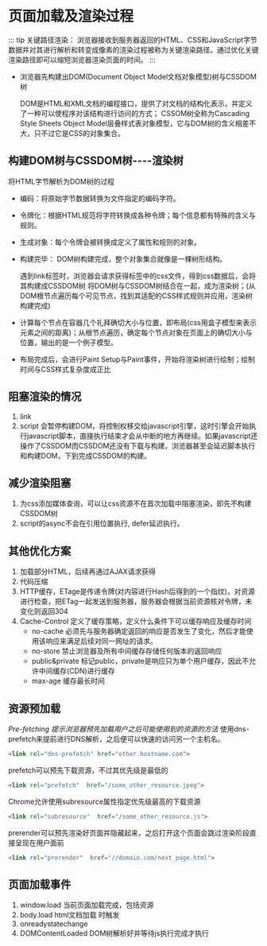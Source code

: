 # 页面加载及渲染过程

::: tip
关键路径渲染：
浏览器接收到服务器返回的HTML、CSS和JavaScript字节数据并对其进行解析和转变成像素的渲染过程被称为关键渲染路径。通过优化关键渲染路径即可以缩短浏览器渲染页面的时间。
:::

- 浏览器先构建出DOM(Document Object Model文档对象模型)树与CSSDOM树

    DOM是HTML和XML文档的编程接口，提供了对文档的结构化表示，并定义了一种可以使程序对该结构进行访问的方式；
    CSSOM树全称为Cascading Style Sheets Object Model层叠样式表对象模型，它与DOM树的含义相差不大，只不过它是CSS的对象集合。



## 构建DOM树与CSSDOM树----渲染树

将HTML字节解析为DOM树的过程

- 编码：将原始字节数据转换为文件指定的编码字符。
- 令牌化：根据HTML规范将字符转换成各种令牌；每个信息都有特殊的含义与规则。
- 生成对象：每个令牌会被转换成定义了属性和规则的对象。
- 构建完毕： DOM树构建完成，整个对象集合就像是一棵树形结构。

    遇到link标签时，浏览器会请求获得标签中的css文件，得到css数据后，会将其构建成CSSDOM树
    将DOM树与CSSDOM树结合在一起，成为渲染树；(从DOM根节点遍历每个可见节点，找到其适配的CSS样式规则并应用，渲染树构建完成)

- 计算每个节点在容器几个礼拜确切大小与位置，即布局(css用盒子模型来表示元素之间的距离)；从根节点遍历，确定每个节点对象在页面上的确切大小与位置，输出的是一个例子模型。
- 布局完成后，会进行Paint Setup与Paint事件，开始将渲染树进行绘制；绘制时间与CSS样式复杂度成正比

## 阻塞渲染的情况
1. link
2. script 会暂停构建DOM，将控制权移交给javascript引擎，这时引擎会开始执行javascript脚本，直接执行结束才会从中断的地方再继续。如果javascript还操作了CSSDOM而CSSDOM还没有下载与构建，浏览器甚至会延迟脚本执行和构建DOM，下到完成CSSDOM的构建。


## 减少渲染阻塞
1. 为css添加媒体查询，可以让css资源不在首次加载中阻塞渲染，即先不构建CSSDOM树
2. script的async不会在引用位置执行, defer延迟执行。


## 其他优化方案
1. 加载部分HTML，后续再通过AJAX请求获得
2. 代码压缩
3. HTTP缓存，ETage是传递令牌(对内容进行Hash后得到的一个指纹)，对资源进行检查，把ETag一起发送到服务器，服务器会根据当前资源核对令牌，未变化则返回304
4. Cache-Control 定义了缓存策略，定义什么条件下可以缓存响应及缓存时间
    - no-cache 必须先与服务器确定返回的响应是否发生了变化，然后才能使用该响应来满足后续对同一网址的请求。
    - no-store 禁止浏览器及所有中间缓存存储任何版本的返回响应
    - public&private 标记public，private是响应只为单个用户缓存，因此不允许中间缓存(CDN)进行缓存
    - max-age 缓存最长时间

## 资源预加载
_Pre-fetching 提示浏览器预先加载用户之后可能使用到的资源的方法_
使用dns-prefetch来提前进行DNS解析，之后便可以快速的访问另一个主机名。

```html
<link rel="dns-prefetch" href="other.hostname.com">
```

prefetch可以预先下载资源，不过其优先级是最低的
```html
<link rel="prefetch"  href="/some_other_resource.jpeg">
```

Chrome允许使用subresource属性指定优先级最高的下载资源
```html
<link rel="subresource"  href="/some_other_resource.js">
```

prerender可以预先渲染好页面并隐藏起来，之后打开这个页面会跳过渲染阶段直接呈现在用户面前
```html
<link rel="prerender"  href="//domain.com/next_page.html">
```

## 页面加载事件
1. window.load 当前页面加载完成，包括资源
2. body.load html文档加载 时触发
3. onreadystatechange 
3. DOMContentLoaded DOM树解析好并等待js执行完成才执行


